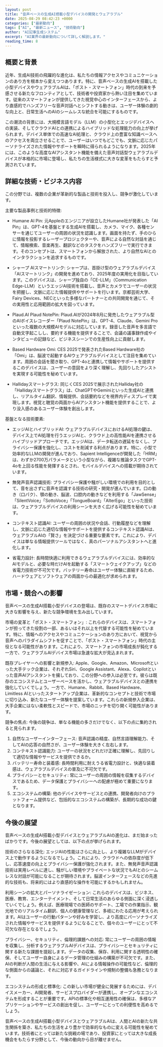 ```yaml
---
layout: post
title: "音声ベースの生成AI搭載小型デバイスの開発とウェアラブル"
date: 2025-08-29 08:42:23 +0000
categories: ["最新動向"]
tags: ["AI", "最新ニュース", "技術動向"]
author: "AI記事生成システム"
excerpt: "AI業界の最新動向について詳しく解説します。"
reading_time: 8
---
```


## 概要と背景

近年、生成AI技術の飛躍的な進化は、私たちの情報アクセスやコミュニケーションのあり方を根本から変えつつあります。特に、音声ベースの生成AIを搭載した小型デバイスやウェアラブルAIは、「ポスト・スマートフォン」時代の到来を予感させる新たなフロンティアとして、技術者や投資家から熱い注目を集めています。従来のスマートフォンが提供してきた視覚中心のインターフェースから、より直感的でハンズフリーな音声対話へとシフトする動きは、ユーザー体験の劇的な向上と、日常生活へのAIのシームレスな統合を可能にするものです。

この潮流の背景には、大規模言語モデル（LLM）の小型化とエッジデバイスへの実装、そしてクラウドAIとの連携によるハイブリッドな処理能力の向上が挙げられます。デバイス単体での高速なAI処理と、クラウド上の豊富な知識ベースへのアクセスを両立させることで、ユーザーはいつでもどこでも、文脈に応じたパーソナライズされた情報やサポートを瞬時に得られるようになります。2025年には、このような高度なAIアシスタント機能を備えた音声対話型ウェアラブルデバイスが本格的に市場に登場し、私たちの生活様式に大きな変革をもたらすと予測されています。

## 詳細な技術・ビジネス内容

この分野では、複数の企業が革新的な製品と技術を投入し、競争が激化しています。

主要な製品事例と技術的特徴:

*   Humane AI Pin: 元Appleのエンジニアが設立したHumane社が発表した「AI Pin」は、GPT-4を基盤とする生成AIを搭載し、カメラ、マイク、各種センサーを通じてユーザーの周囲の状況を認識します。画面を持たず、手のひらに情報を投影するレーザープロジェクターや、音声による自然な対話を通じて、情報検索、音楽再生、翻訳などのタスクをハンズフリーで実行できます。そのコンセプトは、スマートフォンから解放された、より自然なAIとのインタラクションを追求するものです。

*   シャープ AIスマートリンク: シャープは、首掛け型のウェアラブルデバイス「AIスマートリンク」の開発を進めており、2025年度の実用化を目指しています。このデバイスは、シャープ独自の「CE-LLM」（Communication Edge-LLM）というエッジAI技術を搭載し、音声とカメラでユーザーの状況を把握し、文脈に応じた情報提供やサポートを行います。京都芸術大学、Fairy Devices、NECといった多様なパートナーとの共同開発を通じて、その実用性と応用範囲の拡大を図っています。

*   Plaud.AI Plaud NotePin: Plaud.AIが2024年8月に発売したウェアラブル型のAIボイスレコーダー「Plaud NotePin」は、GPT-4、Claude、Gemini Proといった複数の大規模AIモデルに対応しています。録音した音声を多言語で自動文字起こしし、要約する機能を提供することで、会議の議事録作成やインタビューの記録など、ビジネスシーンでの生産性向上に貢献します。

*   Based Hardware Omi: CES 2025で発表されたBased Hardware社の「Omi」は、脳波で起動するAIウェアラブルデバイスとして注目を集めています。周囲の会話を聞き取り、GPT-4oと連携して情報やサポートを提供するこのデバイスは、ユーザーの意図をより深く理解し、先回りしたアシストを実現する可能性を秘めています。

*   Hallidayスマートグラス: 同じくCES 2025で展示されたHalliday社の「Hallidayスマートグラス」は、ChatGPTやGeminiといった生成AIと連携し、リアルタイム翻訳、情報提供、会話要約などを視界内ディスプレイで実現します。視覚と聴覚の両面からAIアシスタント機能を提供することで、より没入感のあるユーザー体験を創出します。

基盤となる技術要素:

*   エッジAIとハイブリッドAI: ウェアラブルデバイスにおけるAI処理の鍵は、デバイス上でAI処理を行うエッジAIと、クラウド上の高性能AIを連携させるハイブリッドアプローチです。エッジAIは、データ転送の遅延をなくし、プライバシー保護を強化し、コストを削減する利点があります。特に、小型で効率的なLLMの開発が進んでおり、Sapient Intelligenceが開発した「HRM」は、わずか2700万パラメータという小型ながら、複雑な推論タスクでGPT-4oを上回る性能を発揮するとされ、モバイルデバイスへの搭載が期待されています。

*   無発声音声認識技術: プライバシー保護や騒がしい環境での利用を目的として、音を出さずに音声を認識する技術の研究・開発が進んでいます。口の動き（口パク）、顎の動き、脳波、口腔内の動きなどを利用する「JawSense」「SilentVoice」「SottoVoce」「TongueBoard」「AlterEgo」といった技術は、ウェアラブルデバイスの利用シーンを大きく広げる可能性を秘めています。

*   コンテキスト認識AI: ユーザーの周囲の状況や会話、行動履歴などを理解し、文脈に応じた適切な情報やサポートを提供するコンテキスト認識AIは、ウェアラブルAIの「賢さ」を決定づける重要な要素です。これにより、デバイスは単なる情報提供ツールではなく、真のパーソナルアシスタントへと進化します。

*   省電力設計: 長時間快適に利用できるウェアラブルデバイスには、効率的なAIモデルと、必要な時だけAIを起動する「スマートウェイクアップ」などの省電力技術が不可欠です。バッテリー寿命はユーザー体験に直結するため、ハードウェアとソフトウェアの両面からの最適化が求められます。

## 市場・競合への影響

音声ベースの生成AI搭載小型デバイスの登場は、既存のスマートデバイス市場に大きな影響を与え、新たな競争環境を生み出しています。

市場の変革と「ポスト・スマートフォン」:
これらのデバイスは、スマートフォンが担ってきた役割の一部、あるいはそれ以上を代替する可能性を秘めています。特に、情報へのアクセスやコミュニケーションのあり方において、視覚から音声へのパラダイムシフトを促すことで、「ポスト・スマートフォン」時代の主役となる可能性があります。これにより、スマートフォンの市場成長が鈍化する一方で、ウェアラブルAIデバイス市場は急速な拡大が見込まれます。

既存プレイヤーへの影響と新規参入:
Apple、Google、Amazon、Microsoftといった大手テック企業は、それぞれSiri、Google Assistant、Alexa、Copilotといった音声AIアシスタントを擁しており、この分野への参入は必至です。彼らは既存のエコシステムとユーザーベースを活かし、ウェアラブルデバイスとの連携を強化していくでしょう。一方で、Humane、Rabbit、Based Hardware、Limitless AIといったスタートアップ企業は、革新的なコンセプトと技術で市場に切り込み、新たなユーザー体験を提案しています。これらの新規参入企業は、大手企業にはない柔軟性とスピードで、市場のニッチを切り開く可能性があります。

競争の焦点:
今後の競争は、単なる機能の多さだけでなく、以下の点に集約されると見られます。
1.  自然なユーザーインターフェース: 音声認識の精度、自然言語理解能力、そしてAIの応答の自然さが、ユーザー体験を大きく左右します。
2.  コンテキスト認識能力: ユーザーの状況をどれだけ正確に理解し、先回りして適切な情報やサービスを提供できるか。
3.  バッテリー寿命と装着感: 長時間利用に耐えうる省電力設計と、快適な装着感は、ウェアラブルデバイスの普及に不可欠です。
4.  プライバシーとセキュリティ: 常にユーザーの周囲の情報を収集するデバイスであるため、データ保護とプライバシーへの配慮が極めて重要になります。
5.  エコシステムの構築: 他のデバイスやサービスとの連携、開発者向けのプラットフォーム提供など、包括的なエコシステムの構築が、長期的な成功の鍵となります。

## 今後の展望

音声ベースの生成AI搭載小型デバイスとウェアラブルAIの進化は、まだ始まったばかりです。今後の展望としては、以下の点が挙げられます。

技術のさらなる深化:
エッジAIの性能はさらに向上し、より複雑なLLMがデバイス上で動作するようになるでしょう。これにより、クラウドへの依存度が低下し、応答速度の向上とプライバシー保護が強化されます。また、無発声音声認識技術は実用レベルに達し、騒がしい環境やプライベートな状況でもAIとのシームレスな対話が可能になることが期待されます。脳波インターフェースなどの先進的な技術も、将来的にはより直感的な操作を可能にするかもしれません。

利用シーンの拡大とパーソナライゼーション:
これらのデバイスは、ビジネス、医療、教育、エンターテイメント、そして日常生活のあらゆる側面に深く浸透していくでしょう。例えば、医療現場での医師のサポート、工場での作業指示、観光地でのリアルタイム翻訳、個人の健康管理など、多岐にわたる応用が考えられます。AIはユーザーの行動パターンや好みを学習し、より高度にパーソナライズされた情報やサービスを提供するようになることで、個々のユーザーにとって不可欠な存在となるでしょう。

プライバシー、セキュリティ、倫理的課題への対応:
常にユーザーの周囲の情報を収集し、分析するウェアラブルAIデバイスは、プライバシーとセキュリティに関する新たな課題を提起します。データの収集、保存、利用に関する透明性の確保、そしてユーザー自身によるデータ管理の仕組みの構築が不可欠です。また、AIの判断が人間の生活に与える影響や、AIによる情報操作の可能性など、倫理的な側面からの議論と、それに対応するガイドラインや規制の整備も急務となります。

エコシステムの形成と標準化:
この新しい市場が健全に発展するためには、デバイスメーカー、AI開発者、サービスプロバイダーが連携し、オープンなエコシステムを形成することが重要です。APIの標準化や相互運用性の確保は、多様なアプリケーションやサービスの創出を促し、ユーザーにとっての利便性を高めるでしょう。

音声ベースの生成AI搭載小型デバイスとウェアラブルAIは、人間とAIの新たな共生関係を築き、私たちの生活をより豊かで効率的なものに変える可能性を秘めています。技術者にとっては新たな挑戦の場であり、投資家にとっては大きな成長機会をもたらす分野として、今後の動向から目が離せません。
